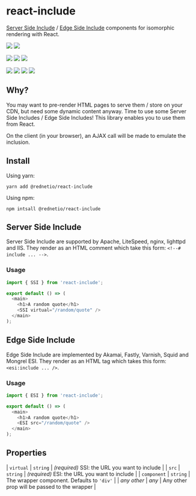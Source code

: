# react-include

[Server Side Include][SSI] / [Edge Side Include][ESI] components for isomorphic
rendering with React.

[SSI]: https://en.wikipedia.org/wiki/Server_Side_Includes
[ESI]: https://en.wikipedia.org/wiki/Edge_Side_Includes


![](https://img.shields.io/travis/rednetio/react-include.svg)
![](https://img.shields.io/coveralls/github/rednetio/react-include.svg)

![](https://img.shields.io/npm/l/@rednetio/react-include.svg)
![](https://img.shields.io/npm/v/@rednetio/react-include.svg)
![](https://img.shields.io/npm/dt/@rednetio/react-include.svg)

![](https://img.shields.io/github/issues-raw/rednetio/react-include.svg)
![](https://img.shields.io/github/issues-pr-raw/rednetio/react-include.svg)
![](https://img.shields.io/github/contributors/rednetio/react-include.svg)
![](https://img.shields.io/github/commit-activity/y/rednetio/react-include.svg)

## Why?

You may want to pre-render HTML pages to serve them / store on your CDN, but
need some dynamic content anyway. Time to use some Server Side Includes / Edge
Side Includes! This library enables you to use them from React.

On the client (in your browser), an AJAX call will be made to emulate the
inclusion.

## Install

Using yarn:

```
yarn add @rednetio/react-include
```

Using npm:

```
npm intsall @rednetio/react-include
```

## Server Side Include

Server Side Include are supported by Apache, LiteSpeed, nginx, lighttpd and IIS.
They render as an HTML comment which take this form: `<!--# include ... -->`.

### Usage

```js
import { SSI } from 'react-include';

export default () => (
  <main>
    <h1>A random quote</h1>
    <SSI virtual="/random/quote" />
  </main>
);
```

## Edge Side Include

Edge Side Include are implemented by Akamai, Fastly, Varnish, Squid and Mongrel
ESI. They render as an HTML tag which takes this form: `<esi:include ... />`.

### Usage

```js
import { ESI } from 'react-include';

export default () => (
  <main>
    <h1>A random quote</h1>
    <ESI src="/random/quote" />
  </main>
);
```

## Properties

| `virtual` | `string` | _(required)_ SSI: the URL you want to include |
| `src` | `string` | _(required)_ ESI: the URL you want to include |
| `component` | `string` | The wrapper component. Defaults to `'div'` |
| _any other_ | _any_ | Any other prop will be passed to the wrapper |
